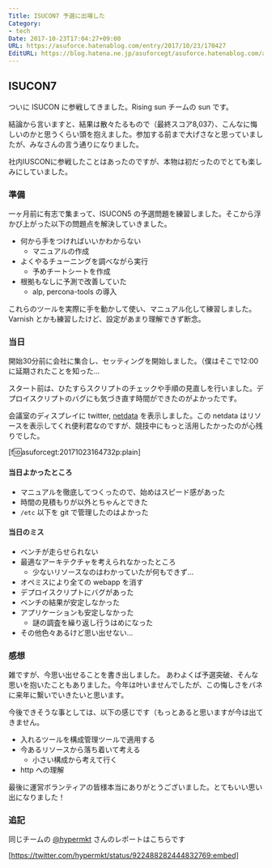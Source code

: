 ```yaml
---
Title: ISUCON7 予選に出場した
Category:
- tech
Date: 2017-10-23T17:04:27+09:00
URL: https://asuforce.hatenablog.com/entry/2017/10/23/170427
EditURL: https://blog.hatena.ne.jp/asuforcegt/asuforce.hatenablog.com/atom/entry/8599973812310619066
---
```


## ISUCON7

ついに ISUCON に参戦してきました。Rising sun チームの sun です。

結論から言いますと、結果は散々たるもので（最終スコア8,037）、こんなに悔しいのかと思うくらい頭を抱えました。参加する前まで大げさなと思っていましたが、みなさんの言う通りになりました。

社内IUSCONに参戦したことはあったのですが、本物は初だったのでとても楽しみにしていました。

### 準備

一ヶ月前に有志で集まって、ISUCON5 の予選問題を練習しました。そこから浮かび上がった以下の問題点を解決していきました。

- 何から手をつければいいかわからない
  - マニュアルの作成
- よくやるチューニングを調べながら実行
  - 予めチートシートを作成
- 根拠もなしに予測で改善していた
  - alp, percona-tools の導入

これらのツールを実際に手を動かして使い、マニュアル化して練習しました。Varnish とかも練習したけど、設定があまり理解できず断念。

### 当日

開始30分前に会社に集合し、セッティングを開始しました。（僕はそこで12:00 に延期されたことを知った...

スタート前は、ひたすらスクリプトのチェックや手順の見直しを行いました。デプロイスクリプトのバグにも気づき直す時間ができたのがよかったです。

会議室のディスプレイに twitter, [netdata](https://github.com/firehol/netdata) を表示しました。この netdata はリソースを表示してくれ便利君なのですが、競技中にもっと活用したかったのが心残りでした。

[f:id:asuforcegt:20171023164732p:plain]

#### 当日よかったところ

- マニュアルを徹底してつくったので、始めはスピード感があった
- 時間の見積もりが以外とちゃんとできた
- `/etc` 以下を git で管理したのはよかった

#### 当日のミス

- ベンチが走らせられない
- 最適なアーキテクチャを考えられなかったところ
  - 少ないリソースなのはわかっていたが何もできず...
- オペミスにより全ての webapp を消す
- デプロイスクリプトにバグがあった
- ベンチの結果が安定しなかった
- アプリケーションも安定しなかった
  - 謎の調査を繰り返し行うはめになった
- その他色々あるけど思い出せない...

### 感想

雑ですが、今思い出せることを書き出しました。
あわよくば予選突破、そんな思いを抱いたこともありました。今年は叶いませんでしたが、この悔しさをバネに来年に繋いでいきたいと思います。

今後できそうな事としては、以下の感じです（もっとあると思いますが今は出てきません。

- 入れるツールを構成管理ツールで適用する
- 今あるリソースから落ち着いて考える
  - 小さい構成から考えて行く
- http への理解


最後に運営ボランティアの皆様本当にありがとうございました。とてもいい思い出になりました！

### 追記

同じチームの [@hypermkt](https://twitter.com/hypermkt) さんのレポートはこちらです

[https://twitter.com/hypermkt/status/922488282444832769:embed]

